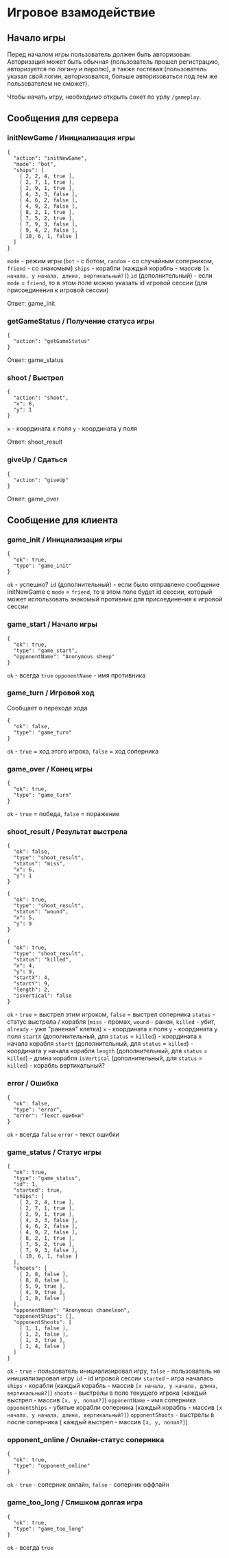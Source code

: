# Игровое взамодействие

## Начало игры

Перед началом игры пользователь должен быть авторизован. Авторизация может быть обычная (пользователь прошел регистрацию, авторизуется по логину и паролю), а также гостевая (пользователь указал свой логин, авторизовался, больше авторизоваться под тем же пользователем не сможет).

Чтобы начать игру, необходимо открыть сокет по урлу `/gameplay`.

## Сообщения для сервера

### initNewGame / Инициализация игры

```
{
  "action": "initNewGame",
  "mode": "bot",
  "ships": [
    [ 2, 2, 4, true ],
    [ 2, 7, 1, true ],
    [ 2, 9, 1, true ],
    [ 4, 3, 3, false ],
    [ 4, 6, 2, false ],
    [ 4, 9, 2, false ],
    [ 8, 2, 1, true ],
    [ 7, 5, 2, true ],
    [ 7, 9, 3, false ],
    [ 9, 4, 2, false ],
    [ 10, 6, 1, false ]
  ]
}
```

`mode` - режим игры (`bot` - с ботом, `random` - со случайным соперником, `friend` - со знакомым)
`ships` - корабли (каждый корабль - массив `[x начала, y начала, длина, вертикальный?]`)
`id` (дополнительный) - если `mode` = `friend`, то в этом поле можно указать id игровой сессии (для присоединения к игровой сессии)

Ответ: game_init

### getGameStatus / Получение статуса игры

```
{
  "action": "getGameStatus"
}
```

Ответ: game_status

### shoot / Выстрел

```
{
  "action": "shoot",
  "x": 6,
  "y": 1
}
```

`x` - координата x поля
`y` - координата y поля

Ответ: shoot_result

### giveUp / Сдаться

```
{
  "action": "giveUp"
}
```

Ответ: game_over

## Сообщение для клиента

### game_init / Инициализация игры

```
{
  "ok": true,
  "type": "game_init"
}
```

`ok` - успешно?
`id` (дополнительный) - если было отправлено сообщение initNewGame с `mode` = `friend`, то в этом поле будет id сессии, который может использовать знакомый противник для присоединения к игровой сессии

### game_start / Начало игры

```
{
  "ok": true,
  "type": "game_start",
  "opponentName": "Anonymous sheep"
}
```

`ok` - всегда `true`
`opponentName` - имя противника

### game_turn / Игровой ход

Сообщает о переходе хода 

```
{
  "ok": false,
  "type": "game_turn"
}
```

`ok` - `true` = ход этого игрока, `false` = ход соперника

### game_over / Конец игры

```
{
  "ok": true,
  "type": "game_turn"
}
```

`ok` - `true` = победа, `false` = поражение


### shoot_result / Результат выстрела

```
{
  "ok": false,
  "type": "shoot_result",
  "status": "miss",
  "x": 6,
  "y": 1
}
```

```
{
  "ok": true,
  "type": "shoot_result",
  "status": "wound",
  "x": 5,
  "y": 9
}
```

```
{
  "ok": true,
  "type": "shoot_result",
  "status": "killed",
  "x": 4,
  "y": 9,
  "startX": 4,
  "startY": 9,
  "length": 2,
  "isVertical": false
}
```

`ok` - `true` = выстрел этим игроком, `false` = выстрел соперника
`status` - статус выстрела / корабля (`miss` - промах, `wound` - ранен, `killed` - убит, `already` - уже "раненая" клетка)
`x` - координата x поля
`y` - координата y поля
`startX` (дополнительный, для `status` = `killed`) - координата x начала корабля
`startY` (дополнительный, для `status` = `killed`) - координата y начала корабля
`length` (дополнительный, для `status` = `killed`) - длина корабля
`isVertical` (дополнительный, для `status` = `killed`) - корабль вертикальный?


### error / Ошибка

```
{
  "ok": false,
  "type": "error",
  "error": "Текст ошибки"
}
```

`ok` - всегда `false`
`error` - текст ошибки


### game_status / Статус игры

```
{
  "ok": true,
  "type": "game_status",
  "id": 1,
  "started": true,
  "ships": [
    [ 2, 2, 4, true ],
    [ 2, 7, 1, true ],
    [ 2, 9, 1, true ],
    [ 4, 3, 3, false ],
    [ 4, 6, 2, false ],
    [ 4, 9, 2, false ],
    [ 8, 2, 1, true ],
    [ 7, 5, 2, true ],
    [ 7, 9, 3, false ],
    [ 10, 6, 1, false ]
  ],
  "shoots": [
    [ 2, 8, false ],
    [ 8, 8, false ],
    [ 5, 9, true ],
    [ 4, 9, true ],
    [ 1, 8, false ]
  ],
  "opponentName": "Anonymous chameleon",
  "opponentShips": [],
  "opponentShoots": [
    [ 1, 1, false ],
    [ 1, 2, false ],
    [ 1, 3, true ],
    [ 1, 4, false ]
  ]
}
```

`ok` - `true` - пользователь инициализировал игру, `false` - пользователь не инициализировал игру
`id` - id игровой сессии
`started` - игра началась
`ships` - корабли (каждый корабль - массив `[x начала, y начала, длина, вертикальный?]`)
`shoots` - выстрелы в поле текущего игрока (каждый выстрел - массив `[x, y, попал?]`)
`opponentName` - имя соперника
`opponentShips` - убитые корабли соперника (каждый корабль - массив `[x начала, y начала, длина, вертикальный?]`)
`opponentShoots` - выстрелы в после соперника ( каждый выстрел - массив `[x, y, попал?]`)


### opponent_online / Онлайн-статус соперника

```
{
  "ok": true,
  "type": "opponent_online"
}
```

`ok` - `true` - соперник онлайн, `false` - соперник оффлайн


### game_too_long / Слишком долгая игра

```
{
  "ok": true,
  "type": "game_too_long"
}
```

`ok` - всегда `true`